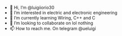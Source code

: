 - 👋 Hi, I’m @luigiiorio30
- 👀 I’m interested in electric and electronic engineering
- 🌱 I’m currently learning Wiring, C++ and C
- 💞️ I’m looking to collaborate on lol nothing 
- 📫 How to reach me. On telegram @ueluigi

<!---
luigiiorio30/luigiiorio30 is a ✨ special ✨ repository because its `README.md` (this file) appears on your GitHub profile.
You can click the Preview link to take a look at your changes.
--->
